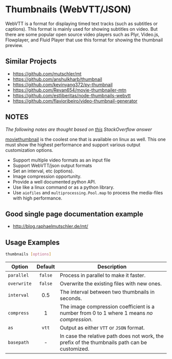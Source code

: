 # Thumbnails (WebVTT/JSON)

WebVTT is a format for displaying timed text tracks (such as subtitles or captions). This format is mainly used for
showing subtitles on video. But there are some popular open source video players such as Plyr, Video.js, Flowplayer, and
Fluid Player that use this format for showing the thumbnail preview.

## Similar Projects

- https://github.com/mutschler/mt
- https://github.com/anshulkharb/thumbnail
- https://github.com/kevinyang372/py-thumbnail
- https://github.com/Revan654/movie-thumbnailer-mtn
- https://github.com/estliberitas/node-thumbnails-webvtt
- https://github.com/flavioribeiro/video-thumbnail-generator

## NOTES

_The following notes are thought based
on [this](https://stackoverflow.com/questions/52900022/how-to-generate-video-preview-thumbnails-for-use-in-videojs)
StackOverflow answer_

[moviethumbnail](https://moviethumbnail.sourceforge.net/) is the coolest one that is available on linux as well. This
one must show the highest performance and support various output customization options.

- Support multiple video formats as an input file
- Support WebVTT/json output formats
- Set an interval, etc (options).
- Image compression opportunity.
- Provide a well documented python API.
- Use like a linux command or as a python library.
- Use `aiofiles` and `multiprocessing.Pool.map` to process the media-files with high performance.

## Good single page documentation example

- http://blog.raphaelmutschler.de/mt/

## Usage Examples

```bash
thumbnails [options]
```

| Option      | Default | Description                                                                                   |
|-------------|:-------:|-----------------------------------------------------------------------------------------------|
| `parallel`  | `false` | Process in parallel to make it faster.                                                        |
| `overwrite` | `false` | Overwrite the existing files with new ones.                                                   |
| `interval`  |   0.5   | The interval between two thumbnails in seconds.                                               |
| `compress`  |    1    | The image compression coefficient is a number from 0 to 1 where 1 means _no compression_.     |
| `as`        |  `vtt`  | Output as either `VTT` or `JSON` format.                                                      |
| `basepath`  |    -    | In case the relative path does not work, the prefix of the thumbnails path can be customized. |
